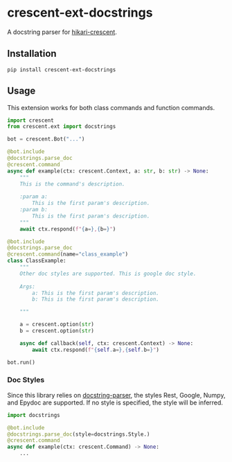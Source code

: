 # crescent-ext-docstrings

A docstring parser for [hikari-crescent](https://github.com/magpie-dev/hikari-crescent).

## Installation
```
pip install crescent-ext-docstrings
```

## Usage

This extension works for both class commands and function commands.

```python
import crescent
from crescent.ext import docstrings

bot = crescent.Bot("...")

@bot.include
@docstrings.parse_doc
@crescent.command
async def example(ctx: crescent.Context, a: str, b: str) -> None:
    """
    This is the command's description.
    
    :param a:
        This is the first param's description.
    :param b:
        This is the first param's description.
    """
    await ctx.respond(f"{a=},{b=}")

@bot.include
@docstrings.parse_doc
@crescent.command(name="class_example")
class ClassExample:
    """
    Other doc styles are supported. This is google doc style.
    
    Args:
        a: This is the first param's description.
        b: This is the first param's description.

    """

    a = crescent.option(str)
    b = crescent.option(str)

    async def callback(self, ctx: crescent.Context) -> None:
        await ctx.respond(f"{self.a=},{self.b=}")

bot.run()

```

### Doc Styles
Since this library relies on [docstring-parser](https://github.com/rr-/docstring_parser), the styles Rest, Google, Numpy, and Epydoc are supported. If no style is specified, the style will be inferred.

```python
import docstrings

@bot.include
@docstrings.parse_doc(style=docstrings.Style.)
@crescent.command
async def example(ctx: crescent.Command) -> None:
    ...

```